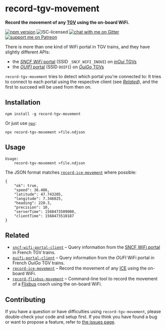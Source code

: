 # record-tgv-movement

**Record the movement of any [TGV](https://en.wikipedia.org/wiki/TGV) using the on-board WiFi.**

[![npm version](https://img.shields.io/npm/v/record-tgv-movement.svg)](https://www.npmjs.com/package/record-tgv-movement)
![ISC-licensed](https://img.shields.io/github/license/derhuerst/record-tgv-movement.svg)
[![chat with me on Gitter](https://img.shields.io/badge/chat%20with%20me-on%20gitter-512e92.svg)](https://gitter.im/derhuerst)
[![support me on Patreon](https://img.shields.io/badge/support%20me-on%20patreon-fa7664.svg)](https://patreon.com/derhuerst)

There is more than one kind of WiFi portal in TGV trains, and they have slightly different APIs:

- the [*SNCF WiFi* portal](https://www.sncf.com/fr/offres-voyageurs/tgv/actualites/connectez-vous-pendant-votre-voyage) (SSID `_SNCF_WIFI_INOUI`) on [*inOui* TGVs](https://en.wikipedia.org/wiki/TGV_inOui)
- the [*OUIFI* portal](https://www.ouigo.com/content/ouifi) (SSID `OUIFI`) on [*OuiGo* TGVs](https://en.wikipedia.org/wiki/Ouigo)

`record-tgv-movement` tries to detect which portal you're connected to: It tries to connect to each portal using the respective client (see [*Related*](#related)), and the first to succeed will be used from then on.


## Installation

```shell
npm install -g record-tgv-movement
```

Or just use [`npx`](https://npmjs.com/package/npx):

```shell
npx record-tgv-movement >file.ndjson
```


## Usage

```shell
Usage:
    record-tgv-movement >file.ndjson
```

The JSON format matches [`record-ice-movement`](https://npmjs.com/package/record-ice-movement) where possible:

```
{
	"ok": true,
	"speed": 36.486,
	"latitude": 47.743205,
	"longitude": 7.346025,
	"heading": 220.3,
	"precision": 10,
	"serverTime": 1568473509000,
	"clientTime": 1568473510187
}
```


## Related

- [`sncf-wifi-portal-client`](https://github.com/derhuerst/sncf-wifi-portal-client) – Query information from the [SNCF WiFi portal](https://en.oui.sncf/en/tgv/services/wifi-onboard) in French TGV trains.
- [`ouifi-portal-client`](https://github.com/derhuerst/ouifi-portal-client) – Query information from the *OUFI* WiFi portal in French *OuiGo* TGV trains.
- [`record-ice-movement`](https://github.com/derhuerst/record-ice-movement) – Record the movement of any [ICE](https://en.wikipedia.org/wiki/Intercity-Express) using the on-board WiFi.
- [`record-flixbus-movement`](htttps://github.com/derhuerst/record-flixbus-movement) – Command-line tool to record the movement of a [Flixbus](https://flixbus.de) coach using the on-board WiFi.


## Contributing

If you have a question or have difficulties using `record-tgv-movement`, please double-check your code and setup first. If you think you have found a bug or want to propose a feature, refer to [the issues page](https://github.com/derhuerst/record-tgv-movement/issues).
